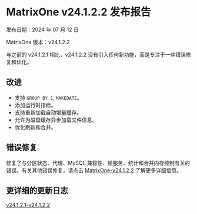 # **MatrixOne v24.1.2.2 发布报告**

发布日期：2024 年 07 月 12 日

MatrixOne 版本：v24.1.2.2

与之前的 v24.1.2.1 相比，v24.1.2.2 没有引入任何新功能，而是专注于一些错误修复和优化。

## 改进

- 支持 `GROUP BY 1`, `MAKEDATE`。
- 添加运行时指标。
- 支持重新加载自动增量缓存。
- 允许为磁盘缓存异步加载文件信息。
- 优化刷新和合并。

## 错误修复

修复了与分区状态、代理、MySQL 兼容性、锁服务、统计和合并内存控制有关的错误。有关其他错误修复，请点击 [MatrixOne-v24.1.2.2](https://github.com/matrixorigin/matrixone/releases/tag/v1.2.2) 了解更多详细信息。

## 更详细的更新日志

[v24.1.2.1-v24.1.2.2](https://github.com/matrixorigin/matrixone/compare/v1.2.1...v1.2.2)